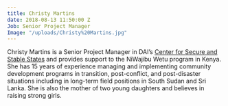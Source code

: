 ```yaml
---
title: Christy Martins
date: 2018-08-13 11:50:00 Z
Job: Senior Project Manager
Image: "/uploads/Christy%20Martins.jpg"
---
```


Christy Martins is a Senior Project Manager in DAI’s [Center for Secure and Stable States](https://www.dai.com/our-work/solutions/fragile-states) and provides support to the NiWajibu Wetu program in Kenya. She has 15 years of experience managing and implementing community development programs in transition, post-conflict, and post-disaster situations including in long-term field positions in South Sudan and Sri Lanka. She is also the mother of two young daughters and believes in raising strong girls.